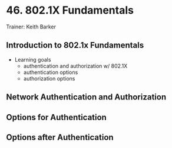 # 46. 802.1X Fundamentals

Trainer: Keith Barker


## Introduction to 802.1x Fundamentals

- Learning goals
  - authentication and authorization w/ 802.1X
  - authentication options
  - authorization options


## Network Authentication and Authorization




## Options for Authentication




## Options after Authentication



